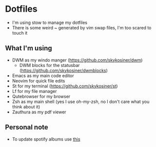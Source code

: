 # Dotfiles
* I'm using stow to manage my dotfiles
* There is some weird ~ generated by vim swap files, I'm too scared to touch it

## What I'm using
* DWM as my windo manger (https://github.com/skykosiner/dwm)
    * DWM blocks for the statusbar (https://github.com/skykosiner/dwmblocks)
* Emacs as my main code editor
* Neovim for quick file edits
* St for my terminal (https://github.com/skykosiner/st)
* Lf for my file manager
* Qutebrowser for my browser
* Zsh as my main shell (yes I use oh-my-zsh, no I don't care what you think about it)
* Zauthura as my pdf viewer

## Personal note
* To update spotify albums use [this](https://developer.spotify.com/web-api/console/get-current-user-saved-albums/)
